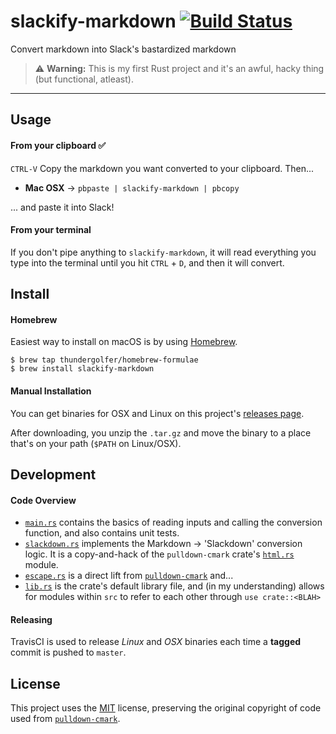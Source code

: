 # slackify-markdown [![Build Status](https://travis-ci.com/thundergolfer/slackify-markdown.svg?token=yHGWQ42iK2BPk1FjaUMc&branch=master)](https://travis-ci.com/thundergolfer/slackify-markdown)

Convert markdown into Slack's bastardized markdown

> ⚠️ **Warning:** This is my first Rust project and it's an awful, hacky thing (but functional, atleast).

----

## Usage 

#### From your clipboard ✅

`CTRL-V` Copy the markdown you want converted to your clipboard. Then...

* **Mac OSX** -> `pbpaste | slackify-markdown | pbcopy`

... and paste it into Slack!

#### From your terminal

If you don't pipe anything to `slackify-markdown`, it will read everything you type into the terminal
until you hit `CTRL` + `D`, and then it will convert. 


## Install

#### Homebrew

Easiest way to install on macOS is by using [Homebrew](https://brew.sh/).

```
$ brew tap thundergolfer/homebrew-formulae
$ brew install slackify-markdown
```

#### Manual Installation

You can get binaries for OSX and Linux on this project's [releases page](https://github.com/thundergolfer/slackify-markdown/releases).

After downloading, you unzip the `.tar.gz` and move the binary to a place that's on your path (`$PATH` on Linux/OSX).


## Development

#### Code Overview

* [`main.rs`](src/main.rs) contains the basics of reading inputs and calling the conversion function, and also contains unit tests.
* [`slackdown.rs`](src/slackdown.rs) implements the Markdown -> 'Slackdown' conversion logic. It is a copy-and-hack of the `pulldown-cmark` crate's [`html.rs`](https://github.com/raphlinus/pulldown-cmark/blob/master/src/html.rs) module.
* [`escape.rs`](src/lib.rs) is a direct lift from [`pulldown-cmark`](https://github.com/raphlinus/pulldown-cmark/) and...
* [`lib.rs`](src/lib.rs) is the crate's default library file, and (in my understanding) allows for modules within `src` to refer to each other through `use crate::<BLAH>` 

#### Releasing

TravisCI is used to release _Linux_ and _OSX_ binaries each time a **tagged** commit is pushed to `master`.
 
## License

This project uses the [MIT](https://choosealicense.com/licenses/mit/) license, preserving the original copyright of code used from [`pulldown-cmark`](https://github.com/raphlinus/pulldown-cmark/).  